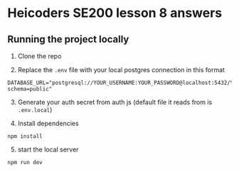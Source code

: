# Heicoders SE200 lesson 8 answers

## Running the project locally

1. Clone the repo

2. Replace the `.env` file with your local postgres connection in this format

```
DATABASE_URL="postgresql://YOUR_USERNAME:YOUR_PASSWORD@localhost:5432/YOUR_DATABASE_NAME?schema=public"
```

3. Generate your auth secret from auth js (default file it reads from is `.env.local`)

4. Install dependencies

```
npm install
```

5. start the local server

```
npm run dev
```
